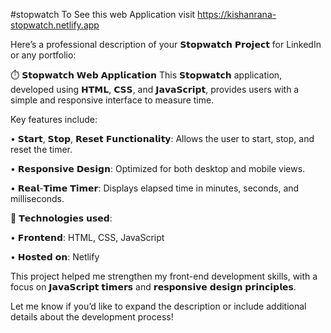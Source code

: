 #stopwatch
To See this web Application visit https://kishanrana-stopwatch.netlify.app


Here’s a professional description of your 𝗦𝘁𝗼𝗽𝘄𝗮𝘁𝗰𝗵 𝗣𝗿𝗼𝗷𝗲𝗰𝘁 for LinkedIn or any portfolio:


⏱️ 𝗦𝘁𝗼𝗽𝘄𝗮𝘁𝗰𝗵 𝗪𝗲𝗯 𝗔𝗽𝗽𝗹𝗶𝗰𝗮𝘁𝗶𝗼𝗻
This 𝗦𝘁𝗼𝗽𝘄𝗮𝘁𝗰𝗵 application, developed using 𝗛𝗧𝗠𝗟, 𝗖𝗦𝗦, and 𝗝𝗮𝘃𝗮𝗦𝗰𝗿𝗶𝗽𝘁, provides users with a simple and responsive interface to measure time.

Key features include:

• 𝗦𝘁𝗮𝗿𝘁, 𝗦𝘁𝗼𝗽, 𝗥𝗲𝘀𝗲𝘁 𝗙𝘂𝗻𝗰𝘁𝗶𝗼𝗻𝗮𝗹𝗶𝘁𝘆: Allows the user to start, stop, and reset the timer.

• 𝗥𝗲𝘀𝗽𝗼𝗻𝘀𝗶𝘃𝗲 𝗗𝗲𝘀𝗶𝗴𝗻: Optimized for both desktop and mobile views.

• 𝗥𝗲𝗮𝗹-𝗧𝗶𝗺𝗲 𝗧𝗶𝗺𝗲𝗿: Displays elapsed time in minutes, seconds, and milliseconds.

🔧 𝗧𝗲𝗰𝗵𝗻𝗼𝗹𝗼𝗴𝗶𝗲𝘀 𝘂𝘀𝗲𝗱:

• 𝗙𝗿𝗼𝗻𝘁𝗲𝗻𝗱: HTML, CSS, JavaScript

• 𝗛𝗼𝘀𝘁𝗲𝗱 𝗼𝗻: Netlify

This project helped me strengthen my front-end development skills, with a focus on 𝗝𝗮𝘃𝗮𝗦𝗰𝗿𝗶𝗽𝘁 𝘁𝗶𝗺𝗲𝗿𝘀 and 𝗿𝗲𝘀𝗽𝗼𝗻𝘀𝗶𝘃𝗲 𝗱𝗲𝘀𝗶𝗴𝗻 𝗽𝗿𝗶𝗻𝗰𝗶𝗽𝗹𝗲𝘀.

Let me know if you’d like to expand the description or include additional details about the development process!
